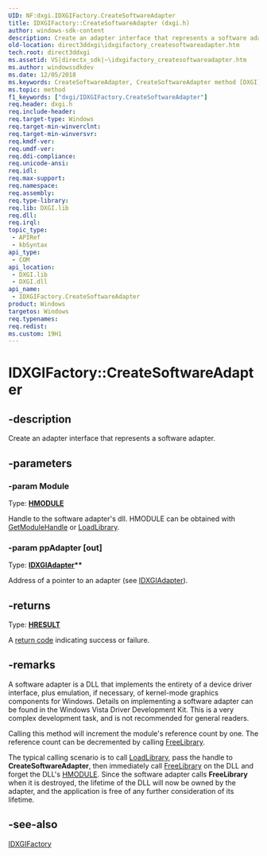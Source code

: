 ```yaml
---
UID: NF:dxgi.IDXGIFactory.CreateSoftwareAdapter
title: IDXGIFactory::CreateSoftwareAdapter (dxgi.h)
author: windows-sdk-content
description: Create an adapter interface that represents a software adapter.
old-location: direct3ddxgi\idxgifactory_createsoftwareadapter.htm
tech.root: direct3ddxgi
ms.assetid: VS|directx_sdk|~\idxgifactory_createsoftwareadapter.htm
ms.author: windowssdkdev
ms.date: 12/05/2018
ms.keywords: CreateSoftwareAdapter, CreateSoftwareAdapter method [DXGI], CreateSoftwareAdapter method [DXGI],IDXGIFactory interface, IDXGIFactory interface [DXGI],CreateSoftwareAdapter method, IDXGIFactory.CreateSoftwareAdapter, IDXGIFactory::CreateSoftwareAdapter, direct3ddxgi.idxgifactory_createsoftwareadapter, dxgi/IDXGIFactory::CreateSoftwareAdapter, eb1643db-ba87-e9e9-56a9-b7f505fcd700
ms.topic: method
f1_keywords: ["dxgi/IDXGIFactory.CreateSoftwareAdapter"]
req.header: dxgi.h
req.include-header: 
req.target-type: Windows
req.target-min-winverclnt: 
req.target-min-winversvr: 
req.kmdf-ver: 
req.umdf-ver: 
req.ddi-compliance: 
req.unicode-ansi: 
req.idl: 
req.max-support: 
req.namespace: 
req.assembly: 
req.type-library: 
req.lib: DXGI.lib
req.dll: 
req.irql: 
topic_type:
 - APIRef
 - kbSyntax
api_type:
 - COM
api_location:
 - DXGI.lib
 - DXGI.dll
api_name:
 - IDXGIFactory.CreateSoftwareAdapter
product: Windows
targetos: Windows
req.typenames: 
req.redist: 
ms.custom: 19H1
---
```


# IDXGIFactory::CreateSoftwareAdapter


## -description


Create an adapter interface that represents a software adapter.


## -parameters




### -param Module

Type: <b><a href="https://docs.microsoft.com/windows/desktop/WinProg/windows-data-types">HMODULE</a></b>

Handle to the software adapter's dll. HMODULE can be obtained with <a href="https://docs.microsoft.com/windows/desktop/api/libloaderapi/nf-libloaderapi-getmodulehandlea">GetModuleHandle</a> or <a href="https://docs.microsoft.com/windows/desktop/api/libloaderapi/nf-libloaderapi-loadlibrarya">LoadLibrary</a>.


### -param ppAdapter [out]

Type: <b><a href="https://docs.microsoft.com/windows/desktop/api/dxgi/nn-dxgi-idxgiadapter">IDXGIAdapter</a>**</b>

Address of a pointer to an adapter (see <a href="https://docs.microsoft.com/windows/desktop/api/dxgi/nn-dxgi-idxgiadapter">IDXGIAdapter</a>).


## -returns



Type: <b><a href="https://docs.microsoft.com/previous-versions/windows/desktop/legacy/hh437604(v=vs.85)">HRESULT</a></b>

A <a href="https://docs.microsoft.com/windows/desktop/direct3ddxgi/dxgi-error">return code</a> indicating success or failure.




## -remarks



A software adapter is a DLL that implements the entirety of a device driver interface, plus emulation, if necessary, of kernel-mode graphics components for Windows. Details on implementing a software adapter can be found in the Windows Vista Driver Development Kit. This is a very complex development task, and is not recommended for general readers.

Calling this method will increment the module's reference count by one. The reference count can be decremented by calling <a href="https://docs.microsoft.com/windows/desktop/api/libloaderapi/nf-libloaderapi-freelibrary">FreeLibrary</a>.

The typical calling scenario is to call <a href="https://docs.microsoft.com/windows/desktop/api/libloaderapi/nf-libloaderapi-loadlibrarya">LoadLibrary</a>, pass the handle to <b>CreateSoftwareAdapter</b>, then immediately call <a href="https://docs.microsoft.com/windows/desktop/api/libloaderapi/nf-libloaderapi-freelibrary">FreeLibrary</a> on the DLL and forget the DLL's <a href="https://docs.microsoft.com/windows/desktop/WinProg/windows-data-types">HMODULE</a>. Since the software adapter calls <b>FreeLibrary</b> when it is destroyed, the lifetime of the DLL will now be owned by the adapter, and the application is free of any further consideration of its lifetime.




## -see-also




<a href="https://docs.microsoft.com/windows/desktop/api/dxgi/nn-dxgi-idxgifactory">IDXGIFactory</a>
 

 

